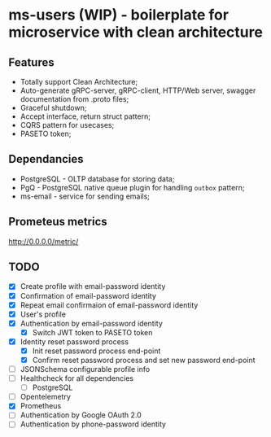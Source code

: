 # ms-users (WIP) - boilerplate for microservice with clean architecture

## Features
- Totally support Clean Architecture;
- Auto-generate gRPC-server, gRPC-client, HTTP/Web server, swagger documentation from .proto files;
- Graceful shutdown;
- Accept interface, return struct pattern;
- CQRS pattern for usecases;
- PASETO token;

## Dependancies

- PostgreSQL - OLTP database for storing data;
- PgQ - PostgreSQL native queue plugin for handling `outbox` pattern;
- ms-email - service for sending emails;

## Prometeus metrics

http://0.0.0.0/metric/

## TODO
- [x] Create profile with email-password identity
- [x] Confirmation of email-password identity
- [x] Repeat email confirmaion of email-password identity
- [x] User's profile
- [x] Authentication by email-password identity
    - [x] Switch JWT token to PASETO token
- [x] Identity reset password process
    - [x] Init reset password process end-point
    - [x] Confirm reset password process and set new password end-point
- [ ] JSONSchema configurable profile info
- [ ] Healthcheck for all dependencies
    - [ ] PostgreSQL
- [ ] Opentelemetry
- [x] Prometheus
- [ ] Authentication by Google OAuth 2.0
- [ ] Authentication by phone-password identity